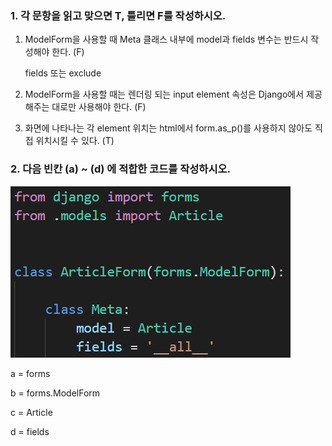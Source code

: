 ### 1. 각 문항을 읽고 맞으면 T, 틀리면 F를 작성하시오. 

1. ModelForm을 사용할 때 Meta 클래스 내부에 model과 fields 변수는 반드시 작성해야 한다. (F)

   fields 또는 exclude

2. ModelForm을 사용할 때는 렌더링 되는 input element 속성은 Django에서 제공 해주는 대로만 사용해야 한다. (F)

3. 화면에 나타나는 각 element 위치는 html에서 form.as_p()를 사용하지 않아도 직접 위치시킬 수 있다. (T)

### 2. 다음 빈칸 (a) ~ (d) 에 적합한 코드를 작성하시오.

![image-20220406134821555](homework.assets/image-20220406134821555.png)

a = forms

b = forms.ModelForm

c  = Article

d = fields